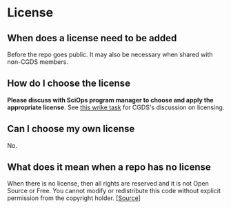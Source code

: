 # License

## When does a license need to be added

Before the repo goes public. It may also be necessary when shared with non-CGDS members.

## How do I choose the license

**Please discuss with SciOps program manager to choose and apply the appropriate license**. See [this wrike
task](https://www.wrike.com/open.htm?id=1018179846) for CGDS's discussion on licensing.

## Can I choose my own license

No.

## What does it mean when a repo has no license

<!-- markdown-link-check-disable -->
When there is no license, then all rights are reserved and it is not Open Source or Free. You cannot modify or
redistribute this code without explicit permission from the copyright holder.
[[Source](https://opensource.stackexchange.com/a/1721)]
<!-- markdown-link-check-enable -->
